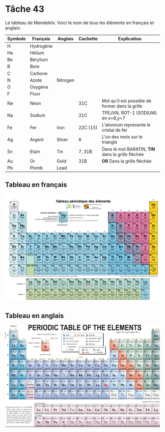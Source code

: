# Tâche 43

Le tableau de Mendeleïv. Voici le nom de tous les éléments en français et anglais:

| Symbole | Français  | Anglais | Cachette  | Explication |
| ------- | --------  | ------- |---------- | ----------- |
| H       | Hydrogène |         |           |             |                     
| He      | Hélium    |         |           |             | 
| Be      | Bérylium  |         |           |             | 
| B       | Bore      |         |           |             | 
| C       | Carbone   |         |           |             | 
| N       | Azote     |Nitrogen |           |             | 
| O       | Oxygène   |         |           |             | 
| F       | Fluor     |         |           |             | 
| Ne      | Neon      |         |31C        | Mot qu'il est possible de former dans la grille            | 
| Na      | Sodium    |         |31C        | TPEJVN, ROT-1 (SODIUM) en x=8,y=7                          | 
| Fe      | Fer       |Iron     |22C (15)   | L'atomium représente le cristal de fer                     | 
| Ag      | Argent    |Silver   |8          | L'un des mots sur le triangle                              | 
| Sn      | Etain     |Tin      |7, 31B     | Dans le mot BARATIN, **TIN** dans la grille flèchée        | 
| Au      | Or        |Gold     |31B        | **OR** Dans la grille fléchée                              | 
| Pb      | Plomb     |Lead     |           |             | 


## Tableau en français
![TableauFr](43-Mendeleiv-Fr.jpg)

## Tableau en anglais
![TableauFr](43-Mendeleiv-En.jpg)
